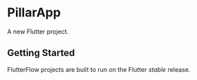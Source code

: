 # PillarApp

A new Flutter project.

## Getting Started

FlutterFlow projects are built to run on the Flutter _stable_ release.
